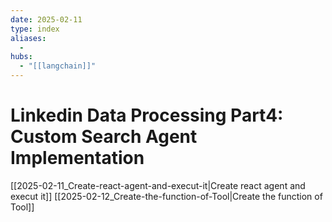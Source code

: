 ```yaml
---
date: 2025-02-11
type: index
aliases:
  -
hubs:
  - "[[langchain]]"
---
```


# Linkedin Data Processing Part4: Custom Search Agent Implementation

[[2025-02-11_Create-react-agent-and-execut-it|Create react agent and execut it]]
[[2025-02-12_Create-the-function-of-Tool|Create the function of Tool]]
